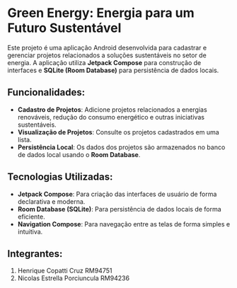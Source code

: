 # Green Energy: Energia para um Futuro Sustentável

Este projeto é uma aplicação Android desenvolvida para cadastrar e gerenciar projetos relacionados a soluções sustentáveis no setor de energia. A aplicação utiliza **Jetpack Compose** para construção de interfaces e **SQLite (Room Database)** para persistência de dados locais.

## Funcionalidades:
- **Cadastro de Projetos**: Adicione projetos relacionados a energias renováveis, redução do consumo energético e outras iniciativas sustentáveis.
- **Visualização de Projetos**: Consulte os projetos cadastrados em uma lista.
- **Persistência Local**: Os dados dos projetos são armazenados no banco de dados local usando o **Room Database**.

## Tecnologias Utilizadas:
- **Jetpack Compose**: Para criação das interfaces de usuário de forma declarativa e moderna.
- **Room Database (SQLite)**: Para persistência de dados locais de forma eficiente.
- **Navigation Compose**: Para navegação entre as telas de forma simples e intuitiva.

## Integrantes:
1. Henrique Copatti Cruz RM94751
2. Nicolas Estrella Porciuncula RM94236


